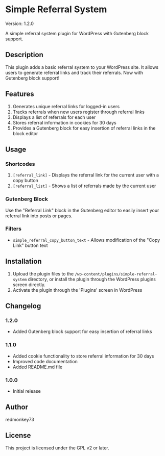 # Simple Referral System

Version: 1.2.0

A simple referral system plugin for WordPress with Gutenberg block support.

## Description

This plugin adds a basic referral system to your WordPress site. It allows users to generate referral links and track their referrals. Now with Gutenberg block support!

## Features

1. Generates unique referral links for logged-in users
2. Tracks referrals when new users register through referral links
3. Displays a list of referrals for each user
4. Stores referral information in cookies for 30 days
5. Provides a Gutenberg block for easy insertion of referral links in the block editor

## Usage

### Shortcodes

1. `[referral_link]` - Displays the referral link for the current user with a copy button
2. `[referral_list]` - Shows a list of referrals made by the current user

### Gutenberg Block

Use the "Referral Link" block in the Gutenberg editor to easily insert your referral link into posts or pages.

### Filters

- `simple_referral_copy_button_text` - Allows modification of the "Copy Link" button text

## Installation

1. Upload the plugin files to the `/wp-content/plugins/simple-referral-system` directory, or install the plugin through the WordPress plugins screen directly.
2. Activate the plugin through the 'Plugins' screen in WordPress

## Changelog

### 1.2.0
- Added Gutenberg block support for easy insertion of referral links

### 1.1.0
- Added cookie functionality to store referral information for 30 days
- Improved code documentation
- Added README.md file

### 1.0.0
- Initial release

## Author

redmonkey73

## License

This project is licensed under the GPL v2 or later.